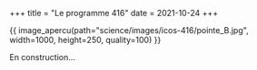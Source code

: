 +++
title = "Le programme 416"
date = 2021-10-24
+++

{{ image_apercu(path="science/images/icos-416/pointe_B.jpg", width=1000, height=250, quality=100) }}

En construction...

<!-- more -->



